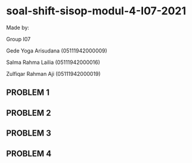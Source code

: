 # soal-shift-sisop-modul-4-I07-2021

Made by:

Group I07

Gede Yoga Arisudana (05111942000009)

Salma Rahma Lailia (05111942000016)

Zulfiqar Rahman Aji (05111942000019)



## PROBLEM 1


## PROBLEM 2


## PROBLEM 3


## PROBLEM 4
